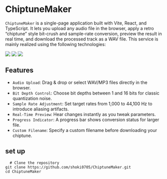 # ChiptuneMaker
`ChiptuneMaker` is a single-page application built with Vite, React, and TypeScript. It lets you upload any audio file in the browser, apply a retro “chiptune” style bit-crush and sample-rate conversion, preview the result in real time, and download the processed track as a WAV file.
This service is mainly realized using the following technologies:

<img src="https://img.shields.io/badge/-TypeScript-007ACC.svg?logo=typescript&style=flat">
<img src="https://img.shields.io/badge/-React-555.svg?logo=react&style=flat">
<img src="https://img.shields.io/badge/-HTML5-333.svg?logo=html5&style=flat">



## Features
- `Audio Upload`: Drag & drop or select WAV/MP3 files directly in the browser.
- `Bit Depth Control`: Choose bit depths between 1 and 16 bits for classic quantization noise.
- `Sample Rate Adjustment`: Set target rates from 1,000 to 44,100 Hz to introduce aliasing artifacts.
- `Real‑Time Preview`: Hear changes instantly as you tweak parameters.
- `Progress Indicator`: A progress bar shows conversion status for larger file.
- `Custom Filename`: Specify a custom filename before downloading your chiptune.

## set up
```shell:
  # Clone the repository
git clone https://github.com/shoki0705/ChiptuneMaker.git
cd ChiptuneMaker
```
